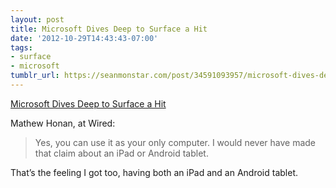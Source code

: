 ```yaml
---
layout: post
title: Microsoft Dives Deep to Surface a Hit
date: '2012-10-29T14:43:43-07:00'
tags:
- surface
- microsoft
tumblr_url: https://seanmonstar.com/post/34591093957/microsoft-dives-deep-to-surface-a-hit
---
```

[Microsoft Dives Deep to Surface a Hit](http://www.wired.com/reviews/2012/10/microsoft-surface/all/)  

Mathew Honan, at Wired:

> Yes, you can use it as your only computer. I would never have made that claim about an iPad or Android tablet.

That’s the feeling I got too, having both an iPad and an Android tablet.

